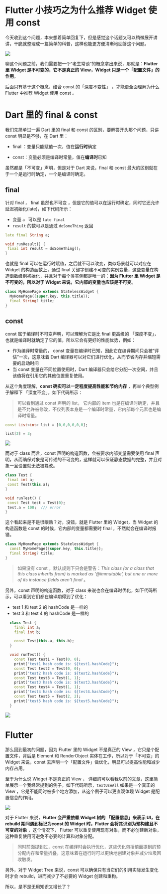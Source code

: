 # Flutter 小技巧之为什么推荐 Widget 使用 const 

今天收到这个问题，本来想着简单回复下，但是感觉这个话题又可以稍微展开讲讲，干脆就整理成一篇简单的科普，这样也能更方便清晰地回答这个问题。

![](http://img.cdn.guoshuyu.cn/20240627_N46/image1.png)

聊这个问题之前，我们需要把一个“老生常谈”的概念拿出来说，那就是：**Flutter 里 Widget 是不可变的，它不是真正的 View，Widget 只是一个「配置文件」的作用**。

后面只有基于这个概念，结合 const 的「深度不变性」 ，才能更全面理解为什么 Flutter 中推荐 Widget 使用 const 。

# Dart 里的 final & const

我们先简单过一遍 Dart 里的 final 和 const 的区别，要解答开头那个问题，只讲 const 明显是不够，在 Dart 里：

- final ：变量只能赋值一次，值在**运行时**确定

- const：变量必须是编译时常量，值在**编译时**已知

虽然都是「不可变」声明，但是对于 Dart 来说，final 和 const 最大的区别就在于一个是运行时确定，一个是编译时确定。

## final

针对 final ， final 虽然也不可变 ，但是它的值可以在运行时确定，同时它还允许延迟初始化(late)，如下代码所示：

- 变量 `a ` 可以是 `late final`
- `result` 的数可以是通过 `doSomeThing` 返回

```dart
late final String a;

void runResult() {
 final int result = doSomeThing(); 
} 
```

也就是 final 可以在运行时赋值，之后就不可以改变，类似场景就可以对应在 Widget 的构造函数上，通过 final 关键字创建不可变的实例变量，这些变量在构造函数级别初始化，并且对于每个类实例都是唯一的：**因为 Flutter 里 Widget 是不可变的，所以对于 Widget 来说，它内部的变量也应该是不可变**。 

```dart
class MyHomePage extends StatelessWidget {
  MyHomePage({super.key, this.title});
  final String? title;
}
```

## const

const 属于编译时不可变声明，可以理解为它是比 final 更高级的 「深度不变」，也就是编译时就确定了它的值，所以它会有更好的性能优势，例如：

- 作为编译时常量的， const 变量在编译时已知，因此它在编译期间只会被“评估”一次，这意味着 Dart 编译器可以对它们进行优化，从而节省内存并缩短需要的启动时间
- 当 const 变量在不同位置使用时，Dart 编译器只会给它分配一次空间，并且该值将在引用它的其他位置重复使用。

从这个角度理解，**const 确实可以一定程度提高性能和节约内存** ，再举个典型例子解释下 「深度不变」，如下代码所示：

> 可以看到通过  const 声明的  list， 它内部的 item 也是在编译时确定，并且是不允许被修改，不仅列表本身是一个编译时常量，它内部每个元素也是编译时常量。

```dart
const List<int> list = [0,0,0,0,0,0];

list[2] = 3;
```

![](http://img.cdn.guoshuyu.cn/20240627_N46/image2.png)

而对于 class 而言，const 声明的构造函数，会被要求内部变量需要使用 final 声明，从而确保对象是可传递的不可变的，这样就可以保证静态数据的完整，并且对象一旦设置就无法被篡改。

```dart
class Test {
 final int a;
 const Test(this.a);
}

void runTest() {
 const Test test = Test(0);
 test.a = 100;  /// error
} 
```

这个看起来是不是很眼熟？对，没错，就是 Flutter 里的 Widget，当 Widget 的构造函数是 const 的时候，它内部的变量都需要时 final ，不然就会在编译时报错。

```dart
class MyHomePage extends StatelessWidget {
  const MyHomePage({super.key, this.title});
  final String? title;
}
```

> 如果没有 const ，默认规则下只会是警告：*This class (or a class that this class inherits from) is marked as '@immutable', but one or more of its instance fields aren't final* 。

另外，const 声明的构造函数，对于 class 来说也会在编译时优化，如下代码所示，可以看到它们都在编译期得到了优化：

- test 1 和 test 2 的 hashCode 是一样的
- test 3 和 test 4 的 hashCode 是一样的

```dart
  class Test {
    final int a;
    final int b;

    const Test(this.a, this.b);
  }

  void runTest() {
    const Test test1 = Test(0, 0);
    print("test1 hash code is: ${test1.hashCode}");
    const Test test2 = Test(0, 0);
    print("test2 hash code is: ${test2.hashCode}");
    const Test test3 = Test(1, 1);
    print("test3 hash code is: ${test3.hashCode}");
    const Test test4 = Test(1, 1);
    print("test4 hash code is: ${test4.hashCode}");
    const Test test5 = Test(2, 2);
    print("test5 hash code is: ${test5.hashCode}");
  }
```

![](http://img.cdn.guoshuyu.cn/20240627_N46/image3.png)



# Flutter

那么回到最初的问题，因为 Flutter 里的 Widget 不是真正的 View ，它只是个配置文件，背后是 Element 和 RenderObject 实体在工作，所以对于「不可变」的 Widget 来说，const 去声明一个「配置文件」做优化，明显可以提高性能和减少内存占用。

至于为什么说   Widget 不是真正的 View ， 详细的可以看我以前的文章，这里简单展示一个我经常提到的例子，如下代码所示，`textUseAll` 如果是一个真正的 View ，它是不能同时被多个地方添加，从这个例子可以更直观体现 Widget 是配置信息的作用。

![](http://img.cdn.guoshuyu.cn/20240627_N46/image4.png)

对于 Flutter 来说，**Flutter 会严重依赖 Widget 树的 「配置信息」来表示 UI，在 rebuild 期间遇到标记为const 的 Widget 时，Flutter 会将其识别为预构建且不可变的对象** ，这个情况下， Flutter 可以重复使用现有对象，而不必创建新对象，这种重复使用可避免不必要的计算和对象分配。

> 同时前面提到过，const 在编译时会执行优化，这些优化包括前面提到的预分配内存和常量折叠，这意味着在运行时可以更快地创建对象并减少垃圾回收触发。

另外，对于 Widget Tree 来说，const 可以确保只有当它们的引用实际发生变化时才会 rebuild，进而减少了不必要的 Widget 创建和重构。

所以，是不是无用知识又增长了？